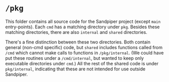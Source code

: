 # `/pkg`

This folder contains all source code for the Sandpiper project (except `main` entry-points). Each `cmd` has a matching directory under `pkg`.
Besides these matching directories, there are also `internal` and `shared` directories.

There's a fine distinction between these two directories. Both contain general (non-cmd specific) code, but `shared` includes functions called
from `/cmd` which cannot make calls to functions in `/pkg/internal`. (We could have put these routines under a `/cmd/internal`, but wanted
to keep only executable directories under `cmd`.) All the rest of the shared code is under `pkg/internal`, indicating that these are not intended
for use outside Sandpiper.
